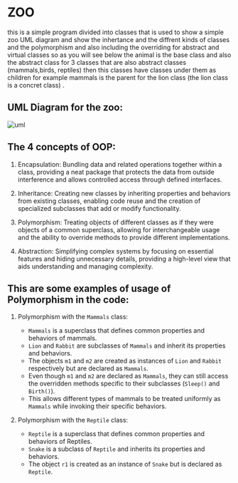 # ZOO
this is  a simple program divided into classes that is used to show a simple zoo UML diagram and show the inhertance and the diffrent kinds of classes and the polymorphism and also including the overriding for abstract and virtual classes so as you will see below the animal is the base class and also the abstract class for 3 classes that are also abstract classes (mammals,birds, reptiles) then this classes have classes under them as children for example mammals is the parent for the lion class (the lion class is a concret class) .
## UML Diagram for the zoo:

![uml](uml.png)

## The 4 concepts of OOP:
1. Encapsulation: Bundling data and related operations together within a class, providing a neat package that protects the data from outside interference and allows controlled access through defined interfaces.

2. Inheritance: Creating new classes by inheriting properties and behaviors from existing classes, enabling code reuse and the creation of specialized subclasses that add or modify functionality.

3. Polymorphism: Treating objects of different classes as if they were objects of a common superclass, allowing for interchangeable usage and the ability to override methods to provide different implementations.

4. Abstraction: Simplifying complex systems by focusing on essential features and hiding unnecessary details, providing a high-level view that aids understanding and managing complexity.


##	This are some examples of usage of Polymorphism in the code:
1. Polymorphism with the `Mammals` class:
   - `Mammals` is a superclass that defines common properties and behaviors of mammals.
   - `Lion` and `Rabbit` are subclasses of `Mammals` and inherit its properties and behaviors.
   - The objects `m1` and `m2` are created as instances of `Lion` and `Rabbit` respectively but are declared as `Mammals`.
   - Even though `m1` and `m2` are declared as `Mammals`, they can still access the overridden methods specific to their subclasses (`Sleep()` and `Birth()`).
   - This allows different types of mammals to be treated uniformly as `Mammals` while invoking their specific behaviors.

2. Polymorphism with the `Reptile` class:
   - `Reptile` is a superclass that defines common properties and behaviors of Reptiles.
   - `Snake` is a subclass of `Reptile` and inherits its properties and behaviors.
   - The object `r1` is created as an instance of `Snake` but is declared as `Reptile`.
